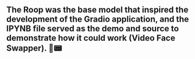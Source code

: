 ## The Roop was the base model that inspired the development of the Gradio application, and the IPYNB file served as the demo and source to demonstrate how it could work (Video Face Swapper). 📄📟
